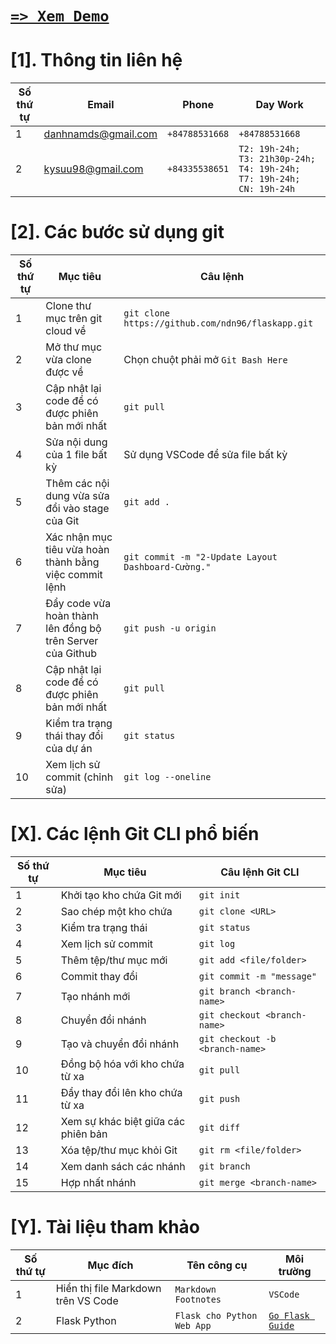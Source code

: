 # [`=> Xem Demo`](https://ndn96.github.io/)

# [1]. Thông tin liên hệ

| Số thứ tự | Email                  | Phone     | Day Work     |
|------------|---------------------------|-----------------------|-----------------------|
| 1          | danhnamds@gmail.com | `+84788531668`            | `+84788531668`            |
| 2          | kysuu98@gmail.com      | `+84335538651`     | `T2: 19h-24h; T3: 21h30p-24h; T4: 19h-24h; T7: 19h-24h; CN: 19h-24h  `            |


# [2]. Các bước sử dụng git

| Số thứ tự | Mục tiêu                  | Câu lệnh     |
|------------|---------------------------|-----------------------|
| 1          | Clone thư mục trên git cloud về | `git clone https://github.com/ndn96/flaskapp.git`            |
| 2          | Mở thư mục vừa clone được về      | Chọn chuột phải mở `Git Bash Here`     |
| 3          | Cập nhật lại code để có được phiên bản mới nhất | `git pull`            |
| 4          | Sửa nội dung của 1 file bất kỳ      | Sử dụng VSCode để sửa file bất kỳ     |
| 5          | Thêm các nội dung vừa sửa đổi vào stage của Git      | `git add .`     |
| 6          | Xác nhận mục tiêu vừa hoàn thành bằng việc commit lệnh      | `git commit -m "2-Update Layout Dashboard-Cường."`     |
| 7          | Đẩy code vừa hoàn thành lên đồng bộ trên Server của Github      | `git push -u origin`     |
| 8          | Cập nhật lại code để có được phiên bản mới nhất | `git pull`            |
| 9          | Kiểm tra trạng thái thay đổi của dự án | `git status`            |
| 10          | Xem lịch sử commit (chỉnh sửa) | `git log --oneline`            |

# [X]. Các lệnh Git CLI phổ biến

| Số thứ tự | Mục tiêu                  | Câu lệnh Git CLI     |
|------------|---------------------------|-----------------------|
| 1          | Khởi tạo kho chứa Git mới | `git init`            |
| 2          | Sao chép một kho chứa      | `git clone <URL>`     |
| 3          | Kiểm tra trạng thái       | `git status`          |
| 4          | Xem lịch sử commit        | `git log`             |
| 5          | Thêm tệp/thư mục mới      | `git add <file/folder>`|
| 6          | Commit thay đổi           | `git commit -m "message"` |
| 7          | Tạo nhánh mới             | `git branch <branch-name>` |
| 8          | Chuyển đổi nhánh          | `git checkout <branch-name>` |
| 9          | Tạo và chuyển đổi nhánh   | `git checkout -b <branch-name>` |
| 10         | Đồng bộ hóa với kho chứa từ xa | `git pull`         |
| 11         | Đẩy thay đổi lên kho chứa từ xa | `git push`         |
| 12         | Xem sự khác biệt giữa các phiên bản | `git diff`         |
| 13         | Xóa tệp/thư mục khỏi Git  | `git rm <file/folder>` |
| 14         | Xem danh sách các nhánh    | `git branch`          |
| 15         | Hợp nhất nhánh            | `git merge <branch-name>` |

# [Y]. Tài liệu tham khảo

| Số thứ tự | Mục đích                  | Tên công cụ     | Môi trường     |
|------------|---------------------------|-----------------------|-----------------------|
| 1          | Hiển thị file Markdown trên VS Code | `Markdown Footnotes`            | `VSCode`            |
| 2          | Flask Python | `Flask cho Python Web App`            | [`Go Flask Guide`](https://www.tutorialspoint.com/flask/index.htm)            |
